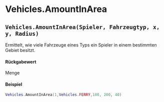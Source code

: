 # Vehicles.AmountInArea

## `Vehicles.AmountInArea(Spieler, Fahrzeugtyp, x, y, Radius)`

Ermittelt, wie viele Fahrzeuge eines Typs ein Spieler in einem bestimmten Gebiet besitzt.

#### Rückgabewert

Menge

#### Beispiel

```lua
Vehicles.AmountInArea(1,Vehicles.FERRY,100, 200, 40)
```
